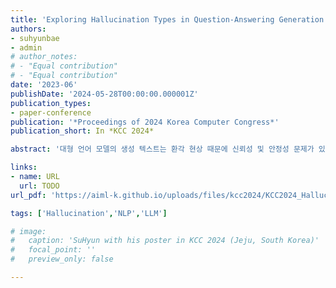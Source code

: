 ```yaml
---
title: 'Exploring Hallucination Types in Question-Answering Generation and Limitation of Text Evaluation Metrics'
authors:
- suhyunbae
- admin
# author_notes:
# - "Equal contribution"
# - "Equal contribution"
date: '2023-06'
publishDate: '2024-05-28T00:00:00.000001Z'
publication_types:
- paper-conference
publication: '*Proceedings of 2024 Korea Computer Congress*'
publication_short: In *KCC 2024*

abstract: '대형 언어 모델의 생성 텍스트는 환각 현상 때문에 신뢰성 및 안정성 문제가 있다. 질의응답에서의 환각을 판별하기 위해 생성 텍스트 환각을 총 5가지로 분류하는 방식을 제안하고 BLEU, METEOR 그리고 ROUGE 등 기존 자연어 처리 성능 척도가 이를 잘 판별하는지 실험하였다. 실험 결과, 각각이 잘 판별하지 못하는 유형이 명확히 존재하였다. 이를 통하여, 본 논문에서 정의한 5가지 유형의 환각 판별을 잘하는 새로운 척도의 필요성과 그 설계 방법을 시사한다.'

links:
- name: URL
  url: TODO
url_pdf: 'https://aiml-k.github.io/uploads/files/kcc2024/KCC2024_Hallucination_BL'

tags: ['Hallucination','NLP','LLM']

# image:
#   caption: 'SuHyun with his poster in KCC 2024 (Jeju, South Korea)'
#   focal_point: ''
#   preview_only: false

---
```


